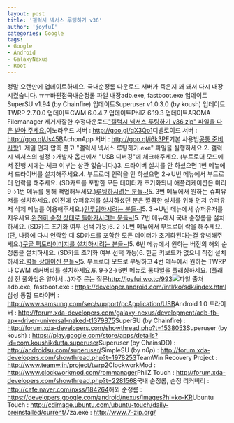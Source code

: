 ```yaml
---
layout: post
title: '갤럭시 넥서스 루팅하기 v36'
author: 'joyfuI'
categories: Google
tags:
- Google
- Android
- GalaxyNexus
- Root
---
```



<script> location.href='https://cafe.naver.com/develoid/395901' ; </script>

정말 오랜만에 업데이트하네요. 국내순정롬 다운로드 서버가 죽은지 꽤 돼서 다시 내장 시켰습니다. ㅠㅜ바뀐점국내순정롬 파일 내장adb.exe, fastboot.exe 업데이트SuperSU v1.94 (by Chainfire) 업데이트Superuser v1.0.3.0 (by koush) 업데이트TWRP 2.7.0.0 업데이트CWM 6.0.4.7 업데이트PhilZ 6.19.3 업데이트AROMA Filemanager 제거자잘한 수정다운로드<u>"갤럭시 넥서스 루팅하기 v36.zip" 파일을 다운 받아 주세요.</u>이노라우드 서버 : <a href="http://goo.gl/qX3Qo1">http://goo.gl/qX3Qo1</a>디벨로이드 서버 : <a href="http://goo.gl/Js45B">http://goo.gl/Js45B</a>AchonApp 서버 : <a href="http://goo.gl/i6k3PF">http://goo.gl/i6k3PF</a>기본 사용법<u>공통 준비사항</u>1. 제일 먼저 압축 풀고 "갤럭시 넥서스 루팅하기.exe" 파일을 실행하세요.2. 갤럭시 넥서스의 설정→개발자 옵션에서 "USB 디버깅"에 체크해주세요. (부트로더 모드에서 진행 시에는 체크 여부는 상관 없습니다.)3. 드라이버 설치를 안 하셨으면 1번 메뉴에서 드라이버를 설치해주세요.4. 부트로더 언락을 안 하셨으면 2→U번 메뉴에서 부트로더 언락을 해주세요. (SD카드를 포함한 모든 데이터가 초기화되니 애플리케이션은 미리 9→1번 메뉴를 통해 백업해두세요.)<u>루팅하시려는 분들~!</u>5. 3번 메뉴에서 원하는 슈퍼유저를 설치하세요. (이전에 슈퍼유저를 설치하셨던 분은 깔끔한 설치를 위해 먼저 슈퍼유저 삭제 메뉴를 이용해주세요.)<u>언루팅하시려는 분들~!</u>5. 3→U번 메뉴에서 슈퍼유저를 지우세요.<u>완전히 순정 상태로 돌아가시려는 분들~!</u>5. 7번 메뉴에서 국내 순정롬을 설치하세요. (SD카드 초기화 여부 선택 가능)6. 2→L번 메뉴에서 부트로더 락을 해주세요. (단, 나중에 다시 언락할 때 SD카드를 포함한 모든 데이터가 초기화된다는걸 유념해주세요.)<u>구글 팩토리이미지를 설치하시려는 분들~!</u>5. 6번 메뉴에서 원하는 버전의 해외 순정롬을 설치하세요. (SD카드 초기화 여부 선택 가능)6. 한글 키보드가 없으니 직접 설치하세요.<u>벽돌 상태이신 분들~!</u>5. 부트로더 모드로 부팅하고 4번 메뉴에서 원하는 TWRP나 CWM 리커버리를 설치하세요.6. 9→2→6번 메뉴로 롬파일을 플래싱하세요. (플래싱 전 풀와잎은 알아서...)자주 묻는 질문<a href="http://joyfui.wo.tc/993">http://joyfui.wo.tc/993</a><img src="https://cafeptthumb-phinf.pstatic.net/20140329_12/jong970105_1396080245958bxSYr_PNG/36.PNG?type=w740">파일 출처adb.exe, fastboot.exe : <a href="https://developer.android.com/intl/ko/sdk/index.html">https://developer.android.com/intl/ko/sdk/index.html</a>삼성 통합 드라이버 : <a href="http://www.samsung.com/sec/support/pcApplication/USB">http://www.samsung.com/sec/support/pcApplication/USB</a>Android 1.0 드라이버 : <a href="http://forum.xda-developers.com/galaxy-nexus/development/adb-fb-apx-driver-universal-naked-t1379875">http://forum.xda-developers.com/galaxy-nexus/development/adb-fb-apx-driver-universal-naked-t1379875</a>SuperSU (by Chainfire) : <a href="http://forum.xda-developers.com/showthread.php?t=1538053">http://forum.xda-developers.com/showthread.php?t=1538053</a>Superuser (by koush) : <a href="https://play.google.com/store/apps/details?id=com.koushikdutta.superuser">https://play.google.com/store/apps/details?id=com.koushikdutta.superuser</a>Superuser (by ChainsDD) : <a href="http://androidsu.com/superuser/">http://androidsu.com/superuser/</a>SimpleSU (by _n0p_) : <a href="http://forum.xda-developers.com/showthread.php?t=1978253">http://forum.xda-developers.com/showthread.php?t=1978253</a>TeamWin Recovery Project : <a href="http://www.teamw.in/project/twrp2">http://www.teamw.in/project/twrp2</a>ClockworkMod : <a href="http://www.clockworkmod.com/rommanager">http://www.clockworkmod.com/rommanager</a>PhilZ Touch : <a href="http://forum.xda-developers.com/showthread.php?t=2281568">http://forum.xda-developers.com/showthread.php?t=2281568</a>국내 순정롬, 순정 리커버리 : <a href="http://cafe.naver.com/nxss/184264">http://cafe.naver.com/nxss/184264</a>해외 순정롬 : <a href="https://developers.google.com/android/nexus/images?hl=ko-KR">https://developers.google.com/android/nexus/images?hl=ko-KR</a>Ubuntu Touch : <a href="http://cdimage.ubuntu.com/ubuntu-touch/daily-preinstalled/current/">http://cdimage.ubuntu.com/ubuntu-touch/daily-preinstalled/current/</a>7za.exe : <a href="http://www.7-zip.org/">http://www.7-zip.org/</a>

